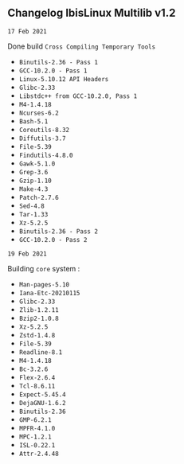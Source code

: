 ## Changelog IbisLinux Multilib v1.2

`17 Feb 2021`

 Done build `Cross Compiling Temporary Tools`
- `Binutils-2.36 - Pass 1`
- `GCC-10.2.0 - Pass 1`
- `Linux-5.10.12 API Headers`
- `Glibc-2.33`
- `Libstdc++ from GCC-10.2.0, Pass 1`
- `M4-1.4.18`
- `Ncurses-6.2`
- `Bash-5.1`
- `Coreutils-8.32`
- `Diffutils-3.7`
- `File-5.39`
- `Findutils-4.8.0`
- `Gawk-5.1.0`
- `Grep-3.6`
- `Gzip-1.10`
- `Make-4.3`
- `Patch-2.7.6`
- `Sed-4.8`
- `Tar-1.33`
- `Xz-5.2.5`
- `Binutils-2.36 - Pass 2`
- `GCC-10.2.0 - Pass 2`


`19 Feb 2021`

Building `core` system :
- `Man-pages-5.10`
- `Iana-Etc-20210115`
- `Glibc-2.33`
- `Zlib-1.2.11`
- `Bzip2-1.0.8`
- `Xz-5.2.5`
- `Zstd-1.4.8`
- `File-5.39`
- `Readline-8.1`
- `M4-1.4.18`
- `Bc-3.2.6`
- `Flex-2.6.4`
- `Tcl-8.6.11`
- `Expect-5.45.4`
- `DejaGNU-1.6.2`
- `Binutils-2.36`
- `GMP-6.2.1`
- `MPFR-4.1.0`
- `MPC-1.2.1`
- `ISL-0.22.1`
- `Attr-2.4.48`